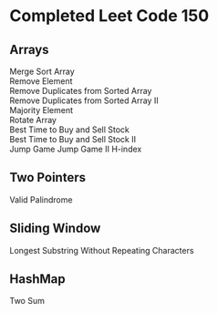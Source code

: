 # Completed Leet Code 150
## Arrays
Merge Sort Array  
Remove Element  
Remove Duplicates from Sorted Array  
Remove Duplicates from Sorted Array II  
Majority Element  
Rotate Array  
Best Time to Buy and Sell Stock  
Best Time to Buy and Sell Stock II  
Jump Game
Jump Game II
H-index
## Two Pointers
Valid Palindrome
## Sliding Window
Longest Substring Without Repeating Characters
## HashMap
Two Sum
